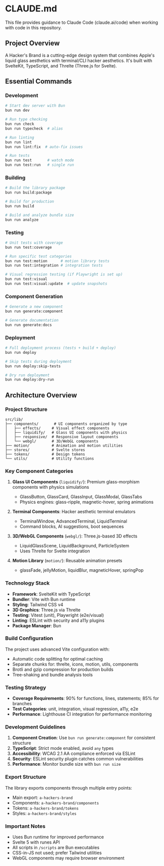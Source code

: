 # CLAUDE.md

This file provides guidance to Claude Code (claude.ai/code) when working with code in this repository.

## Project Overview

A Hacker's Brand is a cutting-edge design system that combines Apple's liquid glass aesthetics with terminal/CLI hacker aesthetics. It's built with SvelteKit, TypeScript, and Threlte (Three.js for Svelte).

## Essential Commands

### Development
```bash
# Start dev server with Bun
bun run dev

# Run type checking
bun run check
bun run typecheck  # alias

# Run linting
bun run lint
bun run lint:fix  # auto-fix issues

# Run tests
bun run test       # watch mode
bun run test:run   # single run
```

### Building
```bash
# Build the library package
bun run build:package

# Build for production
bun run build

# Build and analyze bundle size
bun run analyze
```

### Testing
```bash
# Unit tests with coverage
bun run test:coverage

# Run specific test categories
bun run test:motion      # motion library tests
bun run test:integration # integration tests

# Visual regression testing (if Playwright is set up)
bun run test:visual
bun run test:visual:update  # update snapshots
```

### Component Generation
```bash
# Generate a new component
bun run generate:component

# Generate documentation
bun run generate:docs
```

### Deployment
```bash
# Full deployment process (tests + build + deploy)
bun run deploy

# Skip tests during deployment
bun run deploy:skip-tests

# Dry run deployment
bun run deploy:dry-run
```

## Architecture Overview

### Project Structure
```
src/lib/
├── components/       # UI components organized by type
│   ├── effects/     # Visual effect components
│   ├── liquidify/   # Glass UI components with physics
│   ├── responsive/  # Responsive layout components
│   └── webgl/       # 3D/WebGL components
├── motion/          # Animation and motion utilities
├── stores/          # Svelte stores
├── tokens/          # Design tokens
└── utils/           # Utility functions
```

### Key Component Categories

1. **Glass UI Components** (`liquidify/`): Premium glass-morphism components with physics simulations
   - GlassButton, GlassCard, GlassInput, GlassModal, GlassTabs
   - Physics engines: glass-ripple, magnetic-hover, spring animations

2. **Terminal Components**: Hacker aesthetic terminal emulators
   - TerminalWindow, AdvancedTerminal, LiquidTerminal
   - Command blocks, AI suggestions, boot sequences

3. **3D/WebGL Components** (`webgl/`): Three.js-based 3D effects
   - LiquidGlassScene, LiquidBackground, ParticleSystem
   - Uses Threlte for Svelte integration

4. **Motion Library** (`motion/`): Reusable animation presets
   - glassFade, jellyMotion, liquidBlur, magneticHover, springPop

### Technology Stack

- **Framework**: SvelteKit with TypeScript
- **Bundler**: Vite with Bun runtime
- **Styling**: Tailwind CSS v4
- **3D Graphics**: Three.js via Threlte
- **Testing**: Vitest (unit), Playwright (e2e/visual)
- **Linting**: ESLint with security and a11y plugins
- **Package Manager**: Bun

### Build Configuration

The project uses advanced Vite configuration with:
- Automatic code splitting for optimal caching
- Separate chunks for: threlte, icons, motion, utils, components
- Brotli and gzip compression for production builds
- Tree-shaking and bundle analysis tools

### Testing Strategy

- **Coverage Requirements**: 90% for functions, lines, statements; 85% for branches
- **Test Categories**: unit, integration, visual regression, a11y, e2e
- **Performance**: Lighthouse CI integration for performance monitoring

### Development Guidelines

1. **Component Creation**: Use `bun run generate:component` for consistent structure
2. **TypeScript**: Strict mode enabled, avoid `any` types
3. **Accessibility**: WCAG 2.1 AA compliance enforced via ESLint
4. **Security**: ESLint security plugin catches common vulnerabilities
5. **Performance**: Monitor bundle size with `bun run size`

### Export Structure

The library exports components through multiple entry points:
- Main export: `a-hackers-brand`
- Components: `a-hackers-brand/components`
- Tokens: `a-hackers-brand/tokens`
- Styles: `a-hackers-brand/styles`

### Important Notes

- Uses Bun runtime for improved performance
- Svelte 5 with runes API
- All scripts in `/scripts` are Bun executables
- CSS-in-JS not used; prefer Tailwind utilities
- WebGL components may require browser environment